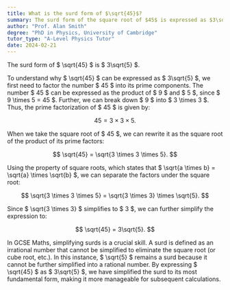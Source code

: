 ```yaml
---
title: What is the surd form of $\sqrt{45}$?
summary: The surd form of the square root of $45$ is expressed as $3\sqrt{5}$, simplifying the radical by factoring out perfect squares.
author: "Prof. Alan Smith"
degree: "PhD in Physics, University of Cambridge"
tutor_type: "A-Level Physics Tutor"
date: 2024-02-21
---
```


The surd form of $ \sqrt{45} $ is $ 3\sqrt{5} $.

To understand why $ \sqrt{45} $ can be expressed as $ 3\sqrt{5} $, we first need to factor the number $ 45 $ into its prime components. The number $ 45 $ can be expressed as the product of $ 9 $ and $ 5 $, since $ 9 \times 5 = 45 $. Further, we can break down $ 9 $ into $ 3 \times 3 $. Thus, the prime factorization of $ 45 $ is given by:

$$
45 = 3 \times 3 \times 5.
$$

When we take the square root of $ 45 $, we can rewrite it as the square root of the product of its prime factors:

$$
\sqrt{45} = \sqrt{3 \times 3 \times 5}.
$$

Using the property of square roots, which states that $ \sqrt{a \times b} = \sqrt{a} \times \sqrt{b} $, we can separate the factors under the square root:

$$
\sqrt{3 \times 3 \times 5} = \sqrt{3 \times 3} \times \sqrt{5}.
$$

Since $ \sqrt{3 \times 3} $ simplifies to $ 3 $, we can further simplify the expression to:

$$
\sqrt{45} = 3\sqrt{5}.
$$

In GCSE Maths, simplifying surds is a crucial skill. A surd is defined as an irrational number that cannot be simplified to eliminate the square root (or cube root, etc.). In this instance, $ \sqrt{5} $ remains a surd because it cannot be further simplified into a rational number. By expressing $ \sqrt{45} $ as $ 3\sqrt{5} $, we have simplified the surd to its most fundamental form, making it more manageable for subsequent calculations.
    